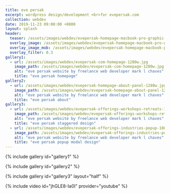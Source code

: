 ```yaml
---
title: eve persak
excerpt: wordpress design/development <br>for evepersak.com
collection: webdev
date: 2019-11-23 09:00:00 +0800
layout: splash
header:
  teaser: /assets/images/webdev/evepersak-homepage-macbook-pro-graphic-300w.jpg
  overlay_image: /assets/images/webdev/evepersak-homepage-macbook-pro-graphic-1280w.jpg
  overlay_image_mob: /assets/images/webdev/evepersak-homepage-macbook-pro-graphic-720w.jpg
  overlay_filter: 0.3
gallery1:
  - url: /assets/images/webdev/evepersak-com-homepage-1280w.jpg
    image_path: /assets/images/webdev/evepersak-com-homepage-1280w.jpg
    alt: "eve persak website by freelance web developer mark l chaves"
    title: "eve persak homepage"
gallery2:
  - url: /assets/images/webdev/evepersak-homepage-about-panel-1280w.jpg
    image_path: /assets/images/webdev/evepersak-homepage-about-panel-1280w.jpg
    alt: "eve persak website by freelance web developer mark l chaves"
    title: "eve persak about"
gallery3:
  - url: /assets/images/webdev/evepersak-offerings-workshops-retreats-1080w.jpg
    image_path: /assets/images/webdev/evepersak-offerings-workshops-retreats-510w.jpg
    alt: "eve persak website by freelance web developer mark l chaves"
    title: "eve persak staggered design"
  - url: /assets/images/webdev/evepersak-offerings-industries-popup-1080w.jpg
    image_path: /assets/images/webdev/evepersak-offerings-industries-popup-510w.jpg
    alt: "eve persak website by freelance web developer mark l chaves"
    title: "eve persak popup modal design"
---
```


{% include gallery id="gallery1" %}

{% include gallery id="gallery2" %}

{% include gallery id="gallery3" layout="half" %}

{% include video id="jhGLE8-Ia0I" provider="youtube" %}
